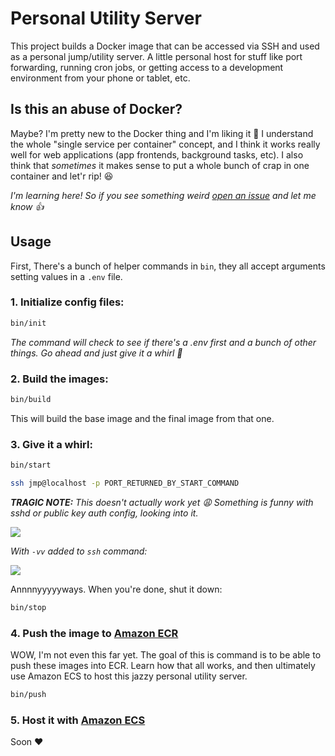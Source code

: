 # Personal Utility Server

This project builds a Docker image that can be accessed via SSH and used as a personal jump/utility server. A little personal host for stuff like port forwarding, running cron jobs, or getting access to a development environment from your phone or tablet, etc.

## Is this an abuse of Docker?

Maybe? I'm pretty new to the Docker thing and I'm liking it :slightly_smiling_face: I understand the whole "single service per container" concept, and I think it works really well for web applications (app frontends, background tasks, etc). I also think that _sometimes_ it makes sense to put a whole bunch of crap in one container and let'r rip! :laughing:

_I'm learning here! So if you see something weird [open an issue](https://github.com/heycarsten/utility-server/issues/new) and let me know :+1:_

## Usage

First, There's a bunch of helper commands in `bin`, they all accept arguments setting values in a `.env` file.

### 1. Initialize config files:

```bash
bin/init
```

_The command will check to see if there's a .env first and a bunch of other things. Go ahead and just give it a whirl :metal:_

### 2. Build the images:

```bash
bin/build
```

This will build the base image and the final image from that one.

### 3. Give it a whirl:

```bash
bin/start
```

```bash
ssh jmp@localhost -p PORT_RETURNED_BY_START_COMMAND
```

_**TRAGIC NOTE:** This doesn't actually work yet :weary: Something is funny with sshd or public key auth config, looking into it._

![](https://snappities.s3.amazonaws.com/7cvy9gyp9yac8woknu2a.png)

_With `-vv` added to `ssh` command:_

![](https://snappities.s3.amazonaws.com/wdfy3twkah251686vj9t.png)

Annnnyyyyyways. When you're done, shut it down:

```bash
bin/stop
```

### 4. Push the image to [Amazon ECR](https://aws.amazon.com/ecr/)

WOW, I'm not even this far yet. The goal of this is command is to be able to push these images into ECR. Learn how that all works, and then ultimately use Amazon ECS to host this jazzy personal utility server.

```bash
bin/push
```

### 5. Host it with [Amazon ECS](https://aws.amazon.com/ecs/)

Soon :heart:
